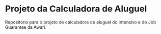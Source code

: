 # Projeto da Calculadora de Aluguel

Repositório para o projeto de calculadora de aluguel do intensivo e do Job Guarantee da Awari.
